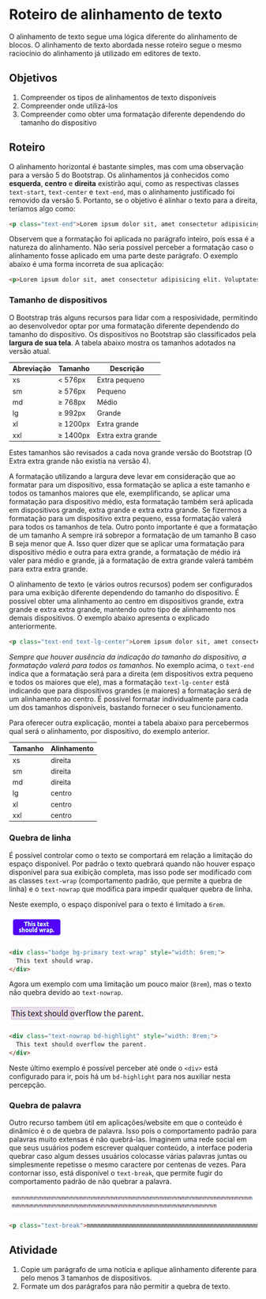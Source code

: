 # Roteiro de alinhamento de texto
O alinhamento de texto segue uma lógica diferente do alinhamento de blocos. O alinhamento de texto abordada nesse roteiro segue o mesmo raciocínio do alinhamento já utilizado em editores de texto.

## Objetivos
1. Compreender os tipos de alinhamentos de texto disponíveis
2. Compreender onde utilizá-los
3. Compreender como obter uma formatação diferente dependendo do tamanho do dispositivo

## Roteiro
O alinhamento horizontal é bastante simples, mas com uma observação para a versão 5 do Bootstrap. Os alinhamentos já conhecidos como **esquerda**, **centro** e **direita** existirão aqui, como as respectivas classes `text-start`, `text-center` e `text-end`, mas o alinhamento justificado foi removido da versão 5. Portanto, se o objetivo é alinhar o texto para a direita, teríamos algo como:

```html
<p class="text-end">Lorem ipsum dolor sit, amet consectetur adipisicing elit. Voluptates voluptate, consequuntur molestiae quisquam nemo facilis dicta ad expedita quibusdam deserunt sint praesentium! Adipisci harum numquam facilis quasi laborum, dicta quam?</p>
```
Observem que a formatação foi aplicada no parágrafo inteiro, pois essa é a natureza do alinhamento. Não seria possível perceber a formatação caso o alinhamento fosse aplicado em uma parte deste parágrafo. O exemplo abaixo é uma forma incorreta de sua aplicação:

```html
<p>Lorem ipsum dolor sit, amet consectetur adipisicing elit. Voluptates voluptate, consequuntur molestiae <span clas="text-end">forma INCORRETA de aplicação</span> quisquam nemo facilis dicta ad expedita quibusdam deserunt sint praesentium! Adipisci harum numquam facilis quasi laborum, dicta quam?</p>
```

### Tamanho de dispositivos
O Bootstrap trás alguns recursos para lidar com a resposividade, permitindo ao desenvolvedor optar por uma formatação diferente dependendo do tamanho do dispositivo. Os dispositivos no Bootstrap são classificados pela **largura de sua tela**. A tabela abaixo mostra os tamanhos adotados na versão atual.

| Abreviação | Tamanho | Descrição |
| --- | --- | --- |
| xs | < 576px  | Extra pequeno |
| sm | ≥ 576px | Pequeno |
| md | ≥ 768px | Médio |
| lg | ≥ 992px  | Grande  |
| xl | ≥ 1200px | Extra grande  |
| xxl | ≥ 1400px  | Extra extra grande  |

Estes tamanhos são revisados a cada nova grande versão do Bootstrap (O Extra extra grande não existia na versão 4).

A formatação utilizando a largura deve levar em consideração que ao formatar para um dispositivo, essa formatação se aplica a este tamanho e todos os tamanhos maiores que ele, exemplificando, se aplicar uma formatação para dispositivo médio, esta formatação também será aplicada em dispositivos grande, extra grande e extra extra grande. Se fizermos a formatação para um dispositivo extra pequeno, essa formatação valerá para todos os tamanhos de tela. Outro ponto importante é que a formatação de um tamanho A sempre irá sobrepor a formatação de um tamanho B caso B seja menor que A. Isso quer dizer que se aplicar uma formatação para dispositivo médio e outra para extra grande, a formatação de médio irá valer para médio e grande, já a formatação de extra grande valerá também para extra extra grande.

O alinhamento de texto (e vários outros recursos) podem ser configurados para uma exibição diferente dependendo do tamanho do dispositivo. É possível obter uma alinhamento ao centro em dispositivos grande, extra grande e extra extra grande, mantendo outro tipo de alinhamento nos demais dispositivos. O exemplo abaixo apresenta o explicado anteriormente.

```html
<p class="text-end text-lg-center">Lorem ipsum dolor sit, amet consectetur adipisicing elit. Voluptates voluptate, consequuntur molestiae quisquam nemo facilis dicta ad expedita quibusdam deserunt sint praesentium! Adipisci harum numquam facilis quasi laborum, dicta quam?</p>
```

*Sempre que houver ausência da indicação do tamanho do dispositivo, a formatação valerá para todos os tamanhos*. No exemplo acima, o `text-end` indica que a formatação será para a direita (em dispositivos extra pequeno e todos os maiores que ele), mas a formatação `text-lg-center` está indicando que para dispositivos grandes (e maiores) a formatação será de um alinhamento ao centro. É possível formatar individualmente para cada um dos tamanhos disponíveis, bastando fornecer o seu funcionamento.

Para oferecer outra explicação, montei a tabela abaixo para percebermos qual será o alinhamento, por dispositivo, do exemplo anterior.

| Tamanho | Alinhamento |
| --- | --- |
| xs | direita |
| sm | direita |
| md | direita |
| lg | centro |
| xl | centro |
| xxl | centro |


### Quebra de linha
É possível controlar como o texto se comportará em relação a limitação do espaço disponível. Por padrão o texto quebrará quando não houver espaço disponível para sua exibição completa, mas isso pode ser modificado com as classes `text-wrap` (comportamento padrão, que permite a quebra de linha) e o `text-nowrap` que modifica para impedir qualquer quebra de linha.

Neste exemplo, o espaço disponível para o texto é limitado a `6rem`.

![Texto com wrap](./imgs/wrap.png)

```html
<div class="badge bg-primary text-wrap" style="width: 6rem;">
  This text should wrap.
</div>
```

Agora um exemplo com uma limitação um pouco maior (`8rem`), mas o texto não quebra devido ao `text-nowrap`.

![Texto com nowrap](./imgs/nowrap.png)
```html
<div class="text-nowrap bd-highlight" style="width: 8rem;">
  This text should overflow the parent.
</div>
```

Neste último exemplo é possível perceber até onde o `<div>` está configurado para ir, pois há um `bd-highlight` para nos auxiliar nesta percepção.

### Quebra de palavra
Outro recurso tambem útil em aplicações/website em que o conteúdo é dinâmico é o de quebra de palavra. Isso pois o comportamento padrão para palavras muito extensas é não quebrá-las. Imaginem uma rede social em que seus usuários podem escrever qualquer conteúdo, a interface poderia quebrar caso algum desses usuários colocasse várias palavras juntas ou simplesmente repetisse o mesmo caractere por centenas de vezes. Para contornar isso, está disponível o `text-break`, que permite fugir do comportamento padrão de não quebrar a palavra.

![Text-break](./imgs/text-break.png)

```html
<p class="text-break">mmmmmmmmmmmmmmmmmmmmmmmmmmmmmmmmmmmmmmmmmmmmmmmmmmmmmmmmmmmmmmmmmmmmmmmmmmmmmmmmmmmmmmmmmmmmmmmmmmmm</p>
```


## Atividade
1. Copie um parágrafo de uma notícia e aplique alinhamento diferente para pelo menos 3 tamanhos de dispositivos.
2. Formate um dos parágrafos para não permitir a quebra de texto.